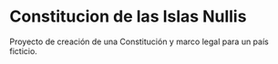 # Constitucion de las Islas Nullis
Proyecto de creación de una Constitución y marco legal para un país ficticio.
